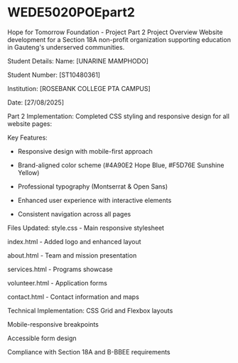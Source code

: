 # WEDE5020POEpart2
Hope for Tomorrow Foundation - Project Part 2
Project Overview
Website development for a Section 18A non-profit organization supporting education in Gauteng's underserved communities.

Student Details:
Name: [UNARINE MAMPHODO]

Student Number: [ST10480361]

Institution: [ROSEBANK COLLEGE PTA CAMPUS]

Date: [27/08/2025]

Part 2 Implementation:
Completed CSS styling and responsive design for all website pages:

Key Features:
- Responsive design with mobile-first approach

- Brand-aligned color scheme (#4A90E2 Hope Blue, #F5D76E Sunshine Yellow)

- Professional typography (Montserrat & Open Sans)

- Enhanced user experience with interactive elements

- Consistent navigation across all pages

Files Updated:
style.css - Main responsive stylesheet

index.html - Added logo and enhanced layout

about.html - Team and mission presentation

services.html - Programs showcase

volunteer.html - Application forms

contact.html - Contact information and maps

Technical Implementation:
CSS Grid and Flexbox layouts

Mobile-responsive breakpoints

Accessible form design

Compliance with Section 18A and B-BBEE requirements
